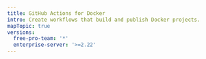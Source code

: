 ```yaml
---
title: GitHub Actions for Docker
intro: Create workflows that build and publish Docker projects.
mapTopic: true
versions:
  free-pro-team: '*'
  enterprise-server: '>=2.22'
---
```


